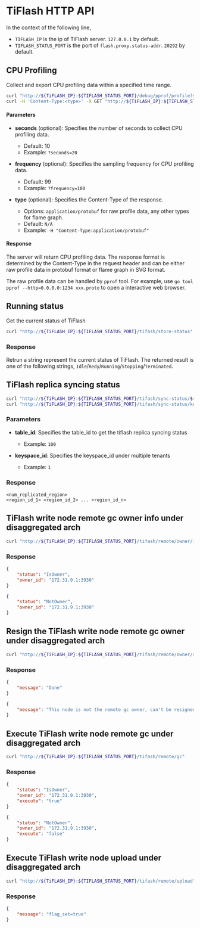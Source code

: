 # TiFlash HTTP API

In the context of the following line,

- `TIFLASH_IP` is the ip of TiFlash server. `127.0.0.1` by default.
- `TIFLASH_STATUS_PORT` is the port of `flash.proxy.status-addr`. `20292` by default.

## CPU Profiling

Collect and export CPU profiling data within a specified time range.

```bash
curl "http://${TiFLASH_IP}:${TIFLASH_STATUS_PORT}/debug/pprof/profile?seconds=<seconds>"
curl -H 'Content-Type:<type>' -X GET "http://${TiFLASH_IP}:${TIFLASH_STATUS_PORT}/debug/pprof/profile?seconds=<seconds>&frequency=<frequency>"
```

#### Parameters

- **seconds** (optional): Specifies the number of seconds to collect CPU profiling data.
  - Default: 10
  - Example: `?seconds=20`

- **frequency** (optional): Specifies the sampling frequency for CPU profiling data.
  - Default: 99
  - Example: `?frequency=100`

- **type** (optional): Specifies the Content-Type of the response.
  - Options: `application/protobuf` for raw profile data, any other types for flame graph.
  - Default: `N/A`
  - Example: `-H "Content-Type:application/protobuf"`

#### Response

The server will return CPU profiling data. The response format is determined by the Content-Type in the request header and can be either raw profile data in protobuf format or flame graph in SVG format.

The raw profile data can be handled by `pprof` tool. For example, use `go tool pprof --http=0.0.0.0:1234 xxx.proto` to open a interactive web browser.

## Running status

Get the current status of TiFlash

```bash
curl "http://${TiFLASH_IP}:${TIFLASH_STATUS_PORT}/tifash/store-status"
```

### Response

Retrun a string represent the current status of TiFlash. The returned result is one of the following strings, `Idle`/`Redy`/`Running`/`Stopping`/`Terminated`.


## TiFlash replica syncing status

```bash
curl "http://${TiFLASH_IP}:${TIFLASH_STATUS_PORT}/tifash/sync-status/${table_id}"
curl "http://${TiFLASH_IP}:${TIFLASH_STATUS_PORT}/tifash/sync-status/keyspace/${keyspace_id}/table/${table_id}"
```

### Parameters

- **table_id**: Specifies the table_id to get the tiflash replica syncing status
  - Example: `100`

- **keyspace_id**: Specifies the keyspace_id under multiple tenants
  - Example: `1`


### Response

```
<num_replicated_region>
<region_id_1> <region_id_2> ... <region_id_n>
```

## TiFlash write node remote gc owner info under disaggregated arch 

```bash
curl "http://${TiFLASH_IP}:${TIFLASH_STATUS_PORT}/tifash/remote/owner/info"
```

### Response


```json
{
    "status": "IsOwner",
    "owner_id": "172.31.9.1:3930"
}
```

```json
{
    "status": "NotOwner",
    "owner_id": "172.31.9.1:3930"
}
```

## Resign the TiFlash write node remote gc owner under disaggregated arch 

```bash
curl "http://${TiFLASH_IP}:${TIFLASH_STATUS_PORT}/tifash/remote/owner/resign"
```

### Response

```json
{
    "message": "Done"
}
```

```json
{
    "message": "This node is not the remote gc owner, can't be resigned."
}
```

## Execute TiFlash write node remote gc under disaggregated arch 

```bash
curl "http://${TiFLASH_IP}:${TIFLASH_STATUS_PORT}/tifash/remote/gc"
```

### Response

```json
{
    "status": "IsOwner",
    "owner_id": "172.31.9.1:3930",
    "execute": "true"
}
```

```json
{
    "status": "NotOwner",
    "owner_id": "172.31.9.1:3930",
    "execute": "false"
}
```

## Execute TiFlash write node upload under disaggregated arch 

```bash
curl "http://${TiFLASH_IP}:${TIFLASH_STATUS_PORT}/tifash/remote/upload"
```

### Response

```json
{
    "message": "flag_set=true"
}
```

